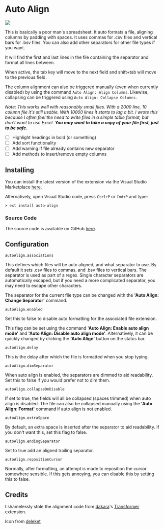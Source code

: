 # Auto Align

<img src="https://raw.githubusercontent.com/Gruntfuggly/auto-align/master/auto-align.gif">

This is basically a poor man's spreadsheet. It auto formats a file, aligning columns by padding with spaces. It uses commas for .csv files and vertical bars for .bsv files. You can also add other separators for other file types if you want.

It will find the first and last lines in the file containing the separator and format all lines between.

When active, the tab key will move to the next field and shift+tab will move to the previous field.

The column alignment can also be triggered manually (even when currently disabled) by using the command `Auto Align: Align Columns`. Likewise, collapsing can be triggered using `Auto Align: Collapse Columns`.

*Note: This works well with reasonably small files. With a 2000 line, 10 column file it's still usable. With 10000 lines it starts to lag a bit. I wrote this because I often feel the need to write files in a simple table format, but don't want to use Excel. **You may want to take a copy of your file first, just to be safe**.*

 - [ ] Highlight headings in bold (or something)
 - [ ] Add sort functionality
 - [ ] Add warning if file already contains new separator
 - [ ] Add methods to insert/remove empty columns

## Installing

You can install the latest version of the extension via the Visual Studio Marketplace [here](https://marketplace.visualstudio.com/items?itemName=Gruntfuggly.auto-align).

Alternatively, open Visual Studio code, press `Ctrl+P` or `Cmd+P` and type:

    > ext install auto-align

### Source Code

The source code is available on GitHub [here](https://github.com/Gruntfuggly/auto-align).

## Configuration

`autoAlign.associations`

This defines which files will be auto aligned, and what separator to use. By default it sets .csv files to commas, and .bsv files to vertical bars. The separator is used as part of a regex. Single character separators are automatically escaped, but if you need a more complicated separator, you may need to escape other characters.

The separator for the current file type can be changed with the **'Auto Align: Change Separator'** command.

`autoAlign.enabled`

Set this to false to disable auto formatting for the associated file extension.

This flag can be set using the command **'Auto Align: Enable auto align mode'** and **'Auto Align: Disable auto align mode'**. Alternatively, it can be quickly changed by clicking the **'Auto Align'** button on the status bar.

`autoAlign.delay`

This is the delay after which the file is formatted when you stop typing.

`autoAlign.dimSeparator`

When auto align is enabled, the separators are dimmed to aid readability. Set this to false if you would prefer not to dim them.

`autoAlign.collapseOnDisable`

If set to true, the fields will all be collapsed (spaces trimmed) when auto align is disabled. The file can also be collapsed manually using the **'Auto Align: Format'** command if auto align is not enabled.

`autoAlign.extraSpace`

By default, an extra space is inserted after the separator to aid readability. If you don't want this, set this flag to false.

`autoAlign.endingSeparator`

Set to true add an aligned trailing separator.

`autoAlign.repositionCursor`

Normally, after formatting, an attempt is made to reposition the cursor somewhere sensible. If this gets annoying, you can disable this by setting this to false.

## Credits

I shamelessly stole the alignment code from [dakara](https://marketplace.visualstudio.com/search?term=publisher%3A%22dakara%22&target=VSCode&category=All%20categories&sortBy=Relevance)'s [Transformer](https://marketplace.visualstudio.com/items?itemName=dakara.transformer) extension.

Icon from [deleket](http://www.softicons.com/designers/deleket)
